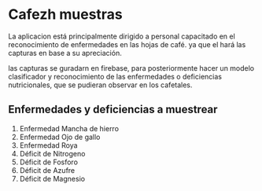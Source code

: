 # Cafezh muestras
La aplicacion está principalmente dirigido a personal capacitado en el reconocimiento de enfermedades en las hojas de café. ya que el hará las capturas en base a su apreciación.

las capturas se guradarn en firebase, para posteriormente hacer un  modelo clasificador y reconocimiento de las enfermedades o deficiencias nutricionales, que se pudieran observar en los cafetales.

## Enfermedades y deficiencias a muestrear
1. Enfermedad Mancha de hierro
1. Enfermedad Ojo de gallo
1. Enfermedad Roya
1. Déficit de Nitrogeno
1. Déficit de Fosforo
1. Déficit de Azufre
1. Déficit de Magnesio
